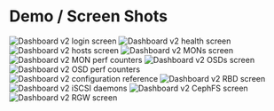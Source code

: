 <!-- .slide: data-state="section-break" id="demo-screen-shots" data-timing="10s" data-menu-title="Demo / Screen Shots" -->
# Demo / Screen Shots


<!-- .slide: data-state="blank-slide" class="full-screen" id="login-screen" data-menu-title="Dashboard v2 login screen" data-timing="10s" -->
    
<img alt="Dashboard v2 login screen" src="images/dashboard-v2-login.png"/>


<!-- .slide: data-state="blank-slide" class="full-screen" id="health-screen" data-menu-title="Dashboard v2 health" data-timing="10s" -->
    
<img alt="Dashboard v2 health screen" src="images/dashboard-v2-health.png"/>


<!-- .slide: data-state="blank-slide" class="full-screen" id="hosts-screen" data-menu-title="Dashboard v2 hosts" data-timing="10s" -->
    
<img alt="Dashboard v2 hosts screen" src="images/dashboard-v2-hosts.png"/>


<!-- .slide: data-state="blank-slide" class="full-screen" id="mons-screen" data-menu-title="Dashboard v2 MONs" data-timing="10s" -->
    
<img alt="Dashboard v2 MONs screen" src="images/dashboard-v2-mons.png"/>


<!-- .slide: data-state="blank-slide" class="full-screen" id="mons-perfcounters" data-menu-title="Dashboard v2 MON perf counters" data-timing="10s" -->
    
<img alt="Dashboard v2 MON perf counters" src="images/dashboard-v2-mon-perfcounters.png"/>


<!-- .slide: data-state="blank-slide" class="full-screen" id="osds-screen" data-menu-title="Dashboard v2 OSDs" data-timing="10s" -->
    
<img alt="Dashboard v2 OSDs screen" src="images/dashboard-v2-osds.png"/>


<!-- .slide: data-state="blank-slide" class="full-screen" id="osd-perfcounters" data-menu-title="Dashboard v2 OSD perf counters" data-timing="10s" -->
    
<img alt="Dashboard v2 OSD perf counters" src="images/dashboard-v2-osd-perfcounters.png"/>


<!-- .slide: data-state="blank-slide" class="full-screen" id="config-screen" data-menu-title="Dashboard v2 configuration reference" data-timing="10s" -->
    
<img alt="Dashboard v2 configuration reference" src="images/dashboard-v2-configuration.png"/>


<!-- .slide: data-state="blank-slide" class="full-screen" id="rbd-screen" data-menu-title="Dashboard v2 RBD screen" data-timing="10s" -->
    
<img alt="Dashboard v2 RBD screen" src="images/dashboard-v2-rbd.png"/>


<!-- .slide: data-state="blank-slide" class="full-screen" id="iscsi-daemons" data-menu-title="Dashboard v2 iSCSI daemons" data-timing="10s" -->
    
<img alt="Dashboard v2 iSCSI daemons" src="images/dashboard-v2-iscsi-daemons.png"/>


<!-- .slide: data-state="blank-slide" class="full-screen" id="cephfs-screen" data-menu-title="Dashboard v2 CephFS screen" data-timing="10s" -->
    
<img alt="Dashboard v2 CephFS screen" src="images/dashboard-v2-cephfs.png"/>


<!-- .slide: data-state="blank-slide" class="full-screen" id="rgw-screen" data-menu-title="Dashboard v2 RGW screen" data-timing="10s" -->
    
<img alt="Dashboard v2 RGW screen" src="images/dashboard-v2-rgw.png"/>
